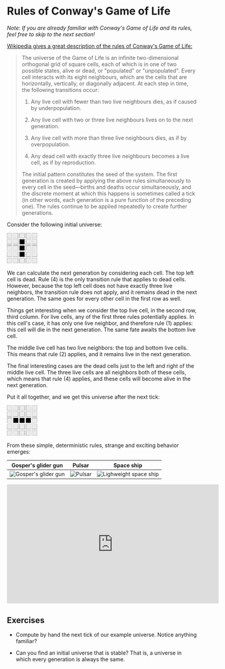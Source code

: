 # Rules of Conway's Game of Life

*Note: If you are already familiar with Conway's Game of Life and its rules,
feel free to skip to the next section!*

[Wikipedia gives a great description of the rules of Conway's Game of
Life:][wikipedia]

> The universe of the Game of Life is an infinite two-dimensional orthogonal
> grid of square cells, each of which is in one of two possible states, alive or
> dead, or "populated" or "unpopulated". Every cell interacts with its eight
> neighbours, which are the cells that are horizontally, vertically, or
> diagonally adjacent. At each step in time, the following transitions occur:
>
> 1. Any live cell with fewer than two live neighbours dies, as if caused by
>    underpopulation.
>
> 2. Any live cell with two or three live neighbours lives on to the next
>    generation.
>
> 3. Any live cell with more than three live neighbours dies, as if by
>    overpopulation.
>
> 4. Any dead cell with exactly three live neighbours becomes a live cell, as if
>    by reproduction.
>
> The initial pattern constitutes the seed of the system. The first generation
> is created by applying the above rules simultaneously to every cell in the
> seed—births and deaths occur simultaneously, and the discrete moment at which
> this happens is sometimes called a tick (in other words, each generation is a
> pure function of the preceding one). The rules continue to be applied
> repeatedly to create further generations.

[wikipedia]: https://en.wikipedia.org/wiki/Conway%27s_Game_of_Life

Consider the following initial universe:

<img src='./images/game-of-life/initial-universe.png' alt='Initial Universe' width=80 />

We can calculate the next generation by considering each cell. The top left cell
is dead. Rule (4) is the only transition rule that applies to dead
cells. However, because the top left cell does not have exactly three live
neighbors, the transition rule does not apply, and it remains dead in the next
generation. The same goes for every other cell in the first row as well.

Things get interesting when we consider the top live cell, in the second row,
third column. For live cells, any of the first three rules potentially
applies. In this cell's case, it has only one live neighbor, and therefore rule
(1) applies: this cell will die in the next generation. The same fate awaits the
bottom live cell.

The middle live cell has two live neighbors: the top and bottom live cells. This
means that rule (2) applies, and it remains live in the next generation.

The final interesting cases are the dead cells just to the left and right of the
middle live cell. The three live cells are all neighbors both of these cells,
which means that rule (4) applies, and these cells will become alive in the next
generation.

Put it all together, and we get this universe after the next tick:

<img src='./images/game-of-life/next-universe.png' alt='Next Universe' width=80 />

From these simple, deterministic rules, strange and exciting behavior emerges:

| Gosper's glider gun | Pulsar | Space ship |
|---|---|---|
| ![Gosper's glider gun](https://upload.wikimedia.org/wikipedia/commons/e/e5/Gospers_glider_gun.gif) | ![Pulsar](https://upload.wikimedia.org/wikipedia/commons/0/07/Game_of_life_pulsar.gif) | ![Lighweight space ship](https://upload.wikimedia.org/wikipedia/commons/3/37/Game_of_life_animated_LWSS.gif) |

<center>
<iframe width="560" height="315" src="https://www.youtube.com/embed/C2vgICfQawE?rel=0&amp;start=65" frameborder="0" allow="autoplay; encrypted-media" allowfullscreen></iframe>
</center>

## Exercises

* Compute by hand the next tick of our example universe. Notice anything
  familiar?

* Can you find an initial universe that is stable? That is, a universe in which
  every generation is always the same.
